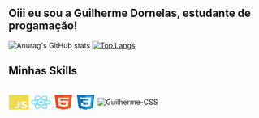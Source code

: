 ## Oiii eu sou a Guilherme Dornelas, estudante de progamação!

![Anurag's GitHub stats](https://github-readme-stats.vercel.app/api?username=Guilherme-Dornelas&show_icons=true&theme=dracula)
[![Top Langs](https://github-readme-stats.vercel.app/api/top-langs/?username=Guilherme-Dornelas)](https://github.com/Guilherme-Dornelas/github-readme-stats)

## Minhas Skills

<div style="display: inline_block"><br>
  <img align="center" alt="Guilherme-Js" height="30" width="40" src="https://raw.githubusercontent.com/devicons/devicon/master/icons/javascript/javascript-plain.svg">
  <img align="center" alt="Guilherme-React" height="30" width="40" src="https://raw.githubusercontent.com/devicons/devicon/master/icons/react/react-original.svg">
  <img align="center" alt="Guilherme-HTML" height="30" width="40" src="https://raw.githubusercontent.com/devicons/devicon/master/icons/html5/html5-original.svg">
  <img align="center" alt="Guilherme-CSS" height="30" width="40" src="https://raw.githubusercontent.com/devicons/devicon/master/icons/css3/css3-original.svg">
   <img align="center" alt="Guilherme-CSS" height="30" width="40" src="https://raw.githubusercontent.com/devicons/devicon/master/icons/css3/angular-original.svg">
</div>


